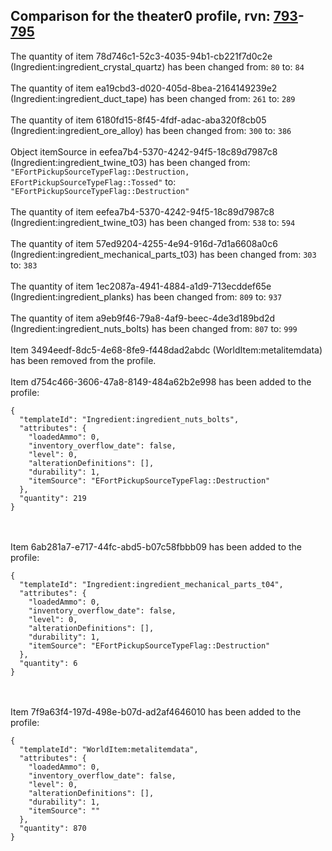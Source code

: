 ## Comparison for the theater0 profile, rvn: [793](https://github.com/PRO100KatYT/FortniteProfileRevisions/tree/main/profiles/theater0/793%20theater0.json)-[795](https://github.com/PRO100KatYT/FortniteProfileRevisions/tree/main/profiles/theater0/795%20theater0.json)

The quantity of item 78d746c1-52c3-4035-94b1-cb221f7d0c2e (Ingredient:ingredient_crystal_quartz) has been changed from: `80` to: `84`
<br><br>
The quantity of item ea19cbd3-d020-405d-8bea-2164149239e2 (Ingredient:ingredient_duct_tape) has been changed from: `261` to: `289`
<br><br>
The quantity of item 6180fd15-8f45-4fdf-adac-aba320f8cb05 (Ingredient:ingredient_ore_alloy) has been changed from: `300` to: `386`
<br><br>
Object itemSource in eefea7b4-5370-4242-94f5-18c89d7987c8 (Ingredient:ingredient_twine_t03) has been changed from: `"EFortPickupSourceTypeFlag::Destruction, EFortPickupSourceTypeFlag::Tossed"` to: `"EFortPickupSourceTypeFlag::Destruction"`
<br><br>
The quantity of item eefea7b4-5370-4242-94f5-18c89d7987c8 (Ingredient:ingredient_twine_t03) has been changed from: `538` to: `594`
<br><br>
The quantity of item 57ed9204-4255-4e94-916d-7d1a6608a0c6 (Ingredient:ingredient_mechanical_parts_t03) has been changed from: `303` to: `383`
<br><br>
The quantity of item 1ec2087a-4941-4884-a1d9-713ecddef65e (Ingredient:ingredient_planks) has been changed from: `809` to: `937`
<br><br>
The quantity of item a9eb9f46-79a8-4af9-beec-4de3d189bd2d (Ingredient:ingredient_nuts_bolts) has been changed from: `807` to: `999`
<br><br>
Item 3494eedf-8dc5-4e68-8fe9-f448dad2abdc (WorldItem:metalitemdata) has been removed from the profile.
<br><br>
Item d754c466-3606-47a8-8149-484a62b2e998 has been added to the profile:

```
{
  "templateId": "Ingredient:ingredient_nuts_bolts",
  "attributes": {
    "loadedAmmo": 0,
    "inventory_overflow_date": false,
    "level": 0,
    "alterationDefinitions": [],
    "durability": 1,
    "itemSource": "EFortPickupSourceTypeFlag::Destruction"
  },
  "quantity": 219
}
```

<br><br>
Item 6ab281a7-e717-44fc-abd5-b07c58fbbb09 has been added to the profile:

```
{
  "templateId": "Ingredient:ingredient_mechanical_parts_t04",
  "attributes": {
    "loadedAmmo": 0,
    "inventory_overflow_date": false,
    "level": 0,
    "alterationDefinitions": [],
    "durability": 1,
    "itemSource": "EFortPickupSourceTypeFlag::Destruction"
  },
  "quantity": 6
}
```

<br><br>
Item 7f9a63f4-197d-498e-b07d-ad2af4646010 has been added to the profile:

```
{
  "templateId": "WorldItem:metalitemdata",
  "attributes": {
    "loadedAmmo": 0,
    "inventory_overflow_date": false,
    "level": 0,
    "alterationDefinitions": [],
    "durability": 1,
    "itemSource": ""
  },
  "quantity": 870
}
```

<br><br>
